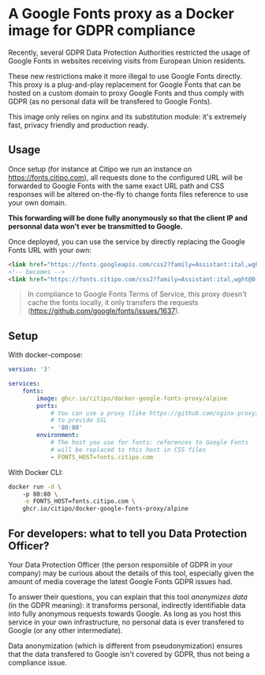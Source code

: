 # A Google Fonts proxy as a Docker image for GDPR compliance

Recently, several GDPR Data Protection Authorities restricted the usage of Google Fonts in websites
receiving visits from European Union residents.

These new restrictions make it more illegal to use Google Fonts directly. This proxy is a plug-and-play
replacement for Google Fonts that can be hosted on a custom domain to proxy Google Fonts and thus comply
with GDPR (as no personal data will be transfered to Google Fonts).

This image only relies on nginx and its substitution module: it's extremely fast, privacy friendly and 
production ready.

## Usage

Once setup (for instance at Citipo we run an instance on https://fonts.citipo.com), all requests done to 
the configured URL will be forwarded to Google Fonts with the same exact URL path and CSS responses
will be altered on-the-fly to change fonts files reference to use your own domain. 

**This forwarding will be done fully anonymously so that the client IP and personnal data won't ever 
be transmitted to Google.**

Once deployed, you can use the service by directly replacing the Google Fonts URL with your own:

```html
<link href="https://fonts.googleapis.com/css2?family=Assistant:ital,wght@0,400;0,700;0,800;1,400;1,700" rel="stylesheet" crossorigin="anonymous" />
<!-- becomes -->
<link href="https://fonts.citipo.com/css2?family=Assistant:ital,wght@0,400;0,700;0,800;1,400;1,700" rel="stylesheet" crossorigin="anonymous" />
```

> In compliance to Google Fonts Terms of Service, this proxy doesn't cache the fonts locally, it only transfers
> the requests (https://github.com/google/fonts/issues/1637).

## Setup

With docker-compose:

```yaml
version: '3'

services:
    fonts:
        image: ghcr.io/citipo/docker-google-fonts-proxy/alpine
        ports:
            # You can use a proxy (like https://github.com/nginx-proxy/nginx-proxy) 
            # to provide SSL
            - '80:80'
        environment:
            # The host you use for fonts: references to Google Fonts 
            # will be replaced to this host in CSS files
            - FONTS_HOST=fonts.citipo.com
```

With Docker CLI:

```bash
docker run -d \ 
    -p 80:80 \
    -e FONTS_HOST=fonts.citipo.com \
    ghcr.io/citipo/docker-google-fonts-proxy/alpine
```

## For developers: what to tell you Data Protection Officer?

Your Data Protection Officer (the person responsible of GDPR in your company) may be curious about the details
of this tool, especially given the amount of media coverage the latest Google Fonts GDPR issues had.

To answer their questions, you can explain that this tool *anonymizes data* (in the GDPR meaning): it transforms
personal, indirectly identifiable data into fully anonymous requests towards Google. As long as you host this
service in your own infrastructure, no personal data is ever transfered to Google (or any other intermediate).

Data anonymization (which is different from pseudonymization) ensures that the data transfered to Google isn't
covered by GDPR, thus not being a compliance issue. 

